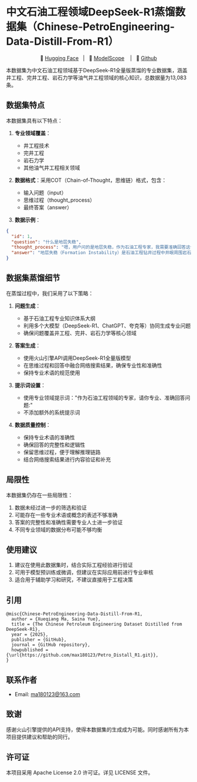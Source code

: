 
# 中文石油工程领域DeepSeek-R1蒸馏数据集（Chinese-PetroEngineering-Data-Distill-From-R1）

<p align="center">
🤗 <a href="https://huggingface.co/datasets/YOUR_USERNAME/Chinese-PetroEngineering-DeepSeek-R1-Distill">Hugging Face</a>&nbsp&nbsp | &nbsp&nbsp🤖 <a href="https://modelscope.cn/datasets/YOUR_USERNAME/Chinese-PetroEngineering-DeepSeek-R1-Distill">ModelScope</a> &nbsp&nbsp | &nbsp&nbsp🚀 <a href="https://github.com/max180123/Petro_Distall_R1.git">Github</a>
</p>

本数据集为中文石油工程领域基于DeepSeek-R1全量版蒸馏的专业数据集，涵盖井工程、完井工程、岩石力学等油气井工程领域的核心知识，总数据量为13,083条。

## 数据集特点

本数据集具有以下特点：

1. **专业领域覆盖**：
   - 井工程技术
   - 完井工程
   - 岩石力学
   - 其他油气井工程相关领域

2. **数据格式**：采用COT（Chain-of-Thought，思维链）格式，包含：
   - 输入问题（input）
   - 思维过程（thought_process）
   - 最终答案（answer）

3. **数据示例**：
```json
{
  "id": 1,
  "question": "什么是地层失稳",
  "thought_process": "嗯，用户问的是地层失稳，作为石油工程专家，我需要准确回答这个问题。首先，地层失稳在钻井过程中确实是个大问题，可能导致井壁坍塌、卡钻甚至井喷。我应该先定义清楚什么是地层失稳，然后解释它的成因...",
  "answer": "地层失稳（Formation Instability）是石油工程钻井过程中井眼周围岩石因力学或化学作用失去原有平衡状态，导致井壁坍塌、缩径或发生塑性变形等破坏的现象..."
}
```

## 数据集蒸馏细节

在蒸馏过程中，我们采用了以下策略：

1. **问题生成**：
   - 基于石油工程专业知识体系大纲
   - 利用多个大模型（DeepSeek-R1、ChatGPT、夸克等）协同生成专业问题
   - 确保问题覆盖井工程、完井、岩石力学等核心领域

2. **答案生成**：
   - 使用火山引擎API调用DeepSeek-R1全量版模型
   - 在思维过程和回答中融合网络搜索结果，确保专业性和准确性
   - 保持专业术语的规范使用

3. **提示词设置**：
   - 使用专业领域提示词："作为石油工程领域的专家，请你专业、准确回答问题:"
   - 不添加额外的系统提示词

4. **数据质量控制**：
   - 保持专业术语的准确性
   - 确保回答的完整性和逻辑性
   - 保留思维过程，便于理解推理链路
   - 结合网络搜索结果进行内容验证和补充

## 局限性

本数据集仍存在一些局限性：

1. 数据未经过进一步的筛选和验证
2. 可能存在一些专业术语或概念的表述不够准确
3. 答案的完整性和准确性需要专业人士进一步验证
4. 不同专业领域的数据分布可能不够均衡

## 使用建议

1. 建议在使用此数据集时，结合实际工程经验进行验证
2. 可用于模型预训练或微调，但建议在实际应用前进行专业审核
3. 适合用于辅助学习和研究，不建议直接用于工程决策

## 引用

```text
@misc{Chinese-PetroEngineering-Data-Distill-From-R1,
  author = {Xueqiang Ma, Saina Yue},
  title = {The Chinese Petroleum Engineering Dataset Distilled from DeepSeek-R1},
  year = {2025},
  publisher = {GitHub},
  journal = {GitHub repository},
  howpublished = {\url{https://github.com/max180123/Petro_Distall_R1.git}},
}
```

## 联系作者
- Email: ma180123@163.com

## 致谢

感谢火山引擎提供的API支持，使得本数据集的生成成为可能。同时感谢所有为本项目提供建议和帮助的同行。

## 许可证

本项目采用 Apache License 2.0 许可证。详见 LICENSE 文件。
